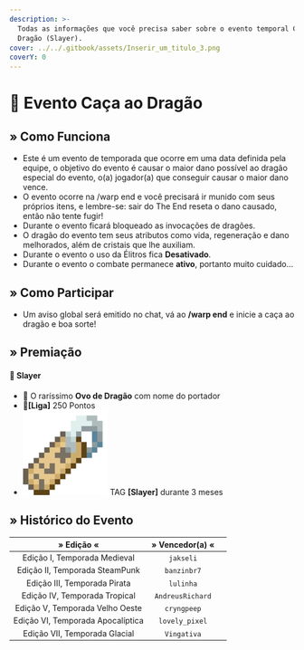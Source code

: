 ```yaml
---
description: >-
  Todas as informações que você precisa saber sobre o evento temporal Caça ao
  Dragão (Slayer).
cover: ../../.gitbook/assets/Inserir_um_titulo_3.png
coverY: 0
---
```


# 🐲 Evento Caça ao Dragão

## » Como Funciona

* Este é um evento de temporada que ocorre em uma data definida pela equipe, o objetivo do evento é causar o maior dano possível ao dragão especial do evento, o(a) jogador(a) que conseguir causar o maior dano vence.
* O evento ocorre na /warp end e você precisará ir munido com seus próprios itens, e lembre-se: sair do The End reseta o dano causado, então não tente fugir!
* Durante o evento ficará bloqueado as invocações de dragões.
* O dragão do evento tem seus atributos como vida, regeneração e dano melhorados, além de cristais que lhe auxiliam.
* Durante o evento o uso da Élitros fica **Desativado**.
* Durante o evento o combate permanece **ativo**, portanto muito cuidado...

## » Como Participar

* Um aviso global será emitido no chat, vá ao **/warp end** e inicie a caça ao dragão e boa sorte!

## » Premiação

#### 🥇 Slayer

* 🥚 O raríssimo **Ovo de Dragão** com nome do portador
* 💎**\[Liga]** 250 Pontos
* <img src="../../.gitbook/assets/image (14) (1) (2).png" alt="" data-size="line"> TAG **\[Slayer]** durante 3 meses

## » Histórico do Evento

<table><thead><tr><th align="center">» Edição «</th><th align="center">» Vencedor(a) «</th><th data-hidden></th></tr></thead><tbody><tr><td align="center">Edição I, Temporada Medieval</td><td align="center"><code>jakseli</code></td><td></td></tr><tr><td align="center">Edição II, Temporada SteamPunk</td><td align="center"><code>banzinbr7</code></td><td></td></tr><tr><td align="center">Edição III, Temporada Pirata</td><td align="center"><code>lulinha</code></td><td></td></tr><tr><td align="center">Edição IV, Temporada Tropical</td><td align="center"><code>AndreusRichard</code></td><td></td></tr><tr><td align="center">Edição V, Temporada Velho Oeste</td><td align="center"><code>cryngpeep</code></td><td></td></tr><tr><td align="center">Edição VI, Temporada Apocalíptica</td><td align="center"><code>lovely_pixel</code></td><td></td></tr><tr><td align="center">Edição VII, Temporada Glacial</td><td align="center"><code>Vingativa</code></td><td></td></tr></tbody></table>

